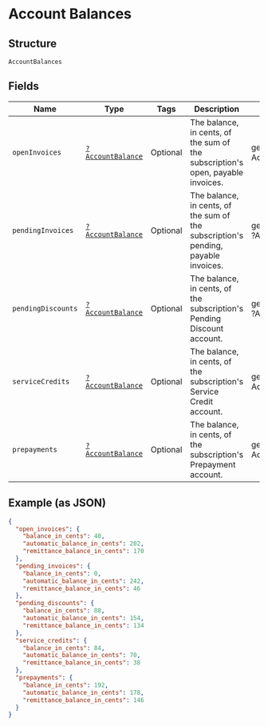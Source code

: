 
# Account Balances

## Structure

`AccountBalances`

## Fields

| Name | Type | Tags | Description | Getter | Setter |
|  --- | --- | --- | --- | --- | --- |
| `openInvoices` | [`?AccountBalance`](../../doc/models/account-balance.md) | Optional | The balance, in cents, of the sum of the subscription's  open, payable invoices. | getOpenInvoices(): ?AccountBalance | setOpenInvoices(?AccountBalance openInvoices): void |
| `pendingInvoices` | [`?AccountBalance`](../../doc/models/account-balance.md) | Optional | The balance, in cents, of the sum of the subscription's  pending, payable invoices. | getPendingInvoices(): ?AccountBalance | setPendingInvoices(?AccountBalance pendingInvoices): void |
| `pendingDiscounts` | [`?AccountBalance`](../../doc/models/account-balance.md) | Optional | The balance, in cents, of the subscription's Pending Discount account. | getPendingDiscounts(): ?AccountBalance | setPendingDiscounts(?AccountBalance pendingDiscounts): void |
| `serviceCredits` | [`?AccountBalance`](../../doc/models/account-balance.md) | Optional | The balance, in cents, of the subscription's Service Credit account. | getServiceCredits(): ?AccountBalance | setServiceCredits(?AccountBalance serviceCredits): void |
| `prepayments` | [`?AccountBalance`](../../doc/models/account-balance.md) | Optional | The balance, in cents, of the subscription's Prepayment account. | getPrepayments(): ?AccountBalance | setPrepayments(?AccountBalance prepayments): void |

## Example (as JSON)

```json
{
  "open_invoices": {
    "balance_in_cents": 40,
    "automatic_balance_in_cents": 202,
    "remittance_balance_in_cents": 170
  },
  "pending_invoices": {
    "balance_in_cents": 0,
    "automatic_balance_in_cents": 242,
    "remittance_balance_in_cents": 46
  },
  "pending_discounts": {
    "balance_in_cents": 88,
    "automatic_balance_in_cents": 154,
    "remittance_balance_in_cents": 134
  },
  "service_credits": {
    "balance_in_cents": 84,
    "automatic_balance_in_cents": 70,
    "remittance_balance_in_cents": 38
  },
  "prepayments": {
    "balance_in_cents": 192,
    "automatic_balance_in_cents": 178,
    "remittance_balance_in_cents": 146
  }
}
```

